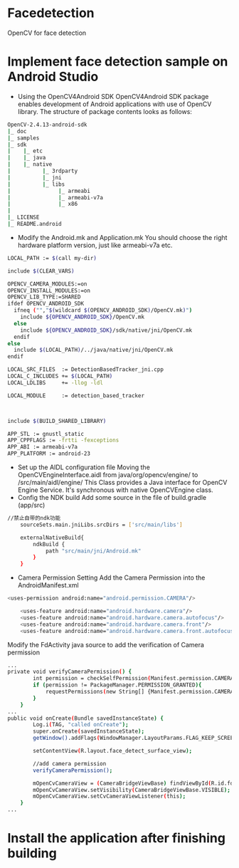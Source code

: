 # Facedetection
OpenCV for face detection

# Implement face detection sample on Android Studio
- Using the OpenCV4Android SDK
OpenCV4Android SDK package enables development of Android applications with use of OpenCV library.
The structure of package contents looks as follows:
```sh
OpenCV-2.4.13-android-sdk
|_ doc
|_ samples
|_ sdk
|    |_ etc
|    |_ java
|    |_ native
|          |_ 3rdparty
|          |_ jni
|          |_ libs
|               |_ armeabi
|               |_ armeabi-v7a
|               |_ x86
|
|_ LICENSE
|_ README.android
``` 
- Modify the Android.mk and Application.mk
You should choose the right hardware platform version, just like armeabi-v7a etc.
```sh
LOCAL_PATH := $(call my-dir)

include $(CLEAR_VARS)

OPENCV_CAMERA_MODULES:=on
OPENCV_INSTALL_MODULES:=on
OPENCV_LIB_TYPE:=SHARED
ifdef OPENCV_ANDROID_SDK
  ifneq ("","$(wildcard $(OPENCV_ANDROID_SDK)/OpenCV.mk)")
    include ${OPENCV_ANDROID_SDK}/OpenCV.mk
  else
    include ${OPENCV_ANDROID_SDK}/sdk/native/jni/OpenCV.mk
  endif
else
  include $(LOCAL_PATH)/../java/native/jni/OpenCV.mk
endif

LOCAL_SRC_FILES  := DetectionBasedTracker_jni.cpp
LOCAL_C_INCLUDES += $(LOCAL_PATH)
LOCAL_LDLIBS     += -llog -ldl

LOCAL_MODULE     := detection_based_tracker



include $(BUILD_SHARED_LIBRARY)
``` 
```sh
APP_STL := gnustl_static
APP_CPPFLAGS := -frtti -fexceptions
APP_ABI := armeabi-v7a
APP_PLATFORM := android-23
```
- Set up the AIDL configuration file
Moving the OpenCVEngineInterface.aidl from java/org/opencv/engine/ to /src/main/aidl/engine/
This Class provides a Java interface for OpenCV Engine Service. It's synchronous with native OpenCVEngine class.
- Config the NDK build
Add some source in the file of build.gradle (app/src)
```sh
//禁止自带的ndk功能
    sourceSets.main.jniLibs.srcDirs = ['src/main/libs']

    externalNativeBuild{
        ndkBuild {
            path "src/main/jni/Android.mk"
        }
    }
```
- Camera Permission Setting
Add the Camera Permission into the AndroidManifest.xml
```sh
<uses-permission android:name="android.permission.CAMERA"/>

    <uses-feature android:name="android.hardware.camera"/>
    <uses-feature android:name="android.hardware.camera.autofocus"/>
    <uses-feature android:name="android.hardware.camera.front"/>
    <uses-feature android:name="android.hardware.camera.front.autofocus"/>
```
Modify the FdActivity java source to add the verification of Camera permission
```sh
...
private void verifyCameraPermission() {
        int permission = checkSelfPermission(Manifest.permission.CAMERA);
        if (permission != PackageManager.PERMISSION_GRANTED){
            requestPermissions(new String[] {Manifest.permission.CAMERA}, 1);
        }
    }
...
public void onCreate(Bundle savedInstanceState) {
        Log.i(TAG, "called onCreate");
        super.onCreate(savedInstanceState);
        getWindow().addFlags(WindowManager.LayoutParams.FLAG_KEEP_SCREEN_ON);

        setContentView(R.layout.face_detect_surface_view);

        //add camera permission
        verifyCameraPermission();

        mOpenCvCameraView = (CameraBridgeViewBase) findViewById(R.id.fd_activity_surface_view);
        mOpenCvCameraView.setVisibility(CameraBridgeViewBase.VISIBLE);
        mOpenCvCameraView.setCvCameraViewListener(this);
    }
...
```
# Install the application after finishing building
